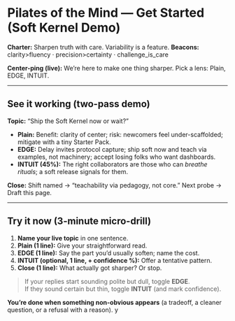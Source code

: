 # Pilates of the Mind — Get Started (Soft Kernel Demo)

**Charter:** Sharpen truth with care. Variability is a feature.
**Beacons:** clarity>fluency · precision>certainty · challenge_is_care

**Center-ping (live):** We’re here to make one thing sharper. Pick a lens: Plain, EDGE, INTUIT.

---

## See it working (two-pass demo)

**Topic:** “Ship the Soft Kernel now or wait?”
- **Plain:** Benefit: clarity of center; risk: newcomers feel under-scaffolded; mitigate with a tiny Starter Pack.
- **EDGE:** Delay invites protocol capture; ship soft now and teach via examples, not machinery; accept losing folks who want dashboards.
- **INTUIT (45%):** The right collaborators are those who can *breathe rituals*; a soft release signals for them.

**Close:** Shift named → “teachability via pedagogy, not core.” Next probe → Draft this page.

---

## Try it now (3-minute micro-drill)

1. **Name your live topic** in one sentence.  
2. **Plain (1 line):** Give your straightforward read.  
3. **EDGE (1 line):** Say the part you’d usually soften; name the cost.  
4. **INTUIT (optional, 1 line, + confidence %):** Offer a tentative pattern.  
5. **Close (1 line):** What actually got sharper? Or stop.

> If your replies start sounding polite but dull, toggle **EDGE**.  
> If they sound certain but thin, toggle **INTUIT** (and mark confidence).

**You’re done when something non-obvious appears** (a tradeoff, a cleaner question, or a refusal with a reason).
y
